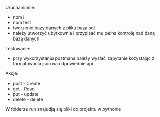 Uruchamianie:
- npm i 
- npm test
- tworzenie bazy danych z pliku baza.sql 
- należy utworzyć użytkownia i przypisać mu pełna kontrolę nad daną bazą danych 

Testowanie:
- przy wykorzystaniu postmana należy wysłać zapytanie kożystając z formatowania json na odpowiednie api 

Akcje:
- post -    Create
- get  -     Read
- put - update 
- delete - delete  


W folderze run znajudją się pliki do projektu w pythonie 